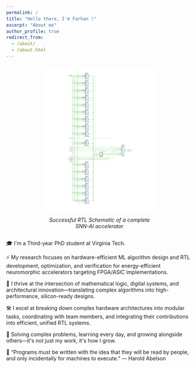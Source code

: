 ```yaml
---
permalink: /
title: "Hello there, I'm Farhan !"
excerpt: "About me"
author_profile: true
redirect_from: 
  - /about/
  - /about.html
---
```


<style>
  .image-wrapper {
    display: flex;
    flex-direction: row;
    align-items: center;
    justify-content: center;
    gap: 20px;
    flex-wrap: wrap;
    margin-top: 20px;
  }

  .image-box {
    max-width: 300px;
    text-align: center;
    flex-shrink: 0;
  }

  .image-box img {
    width: 100%;
    height: auto;
    border-radius: 8px;
  }

  @media (max-width: 768px) {
    .image-wrapper {
      justify-content: center;
    }

    .image-box {
      margin-top: 20px;
    }
  }
</style>

<div class="image-wrapper">
  <div class="image-box">
    <a href="https://raw.githubusercontent.com/muhammadfarhan720/web-profile/master/images/SNN_Farhan.png" target="_blank">
      <img src="https://raw.githubusercontent.com/muhammadfarhan720/web-profile/master/images/SNN_Farhan.png" alt="RTL Schematic of a complete SNN-AI accelerator">
    </a>
    <p><em>Successful RTL Schematic of a complete SNN-AI accelerator </em></p>
  </div>
</div>




🎓 I'm a Third-year PhD student at Virginia Tech.

⚡ My research focuses on hardware-efficient ML algorithm design and RTL development, optimization, and verification for energy-efficient neuromorphic accelerators targeting FPGA/ASIC implementations.

🧠 I thrive at the intersection of mathematical logic, digital systems, and architectural innovation—translating complex algorithms into high-performance, silicon-ready designs.

🛠️ I excel at breaking down complex hardware architectures into modular tasks, coordinating with team members, and integrating their contributions into efficient, unified RTL systems.

🎯 Solving complex problems, learning every day, and growing alongside others—it's not just my work, it's how I grow.

💬 “Programs must be written with the idea that they will be read by people, and only incidentally for machines to execute.” — Harold Abelson

